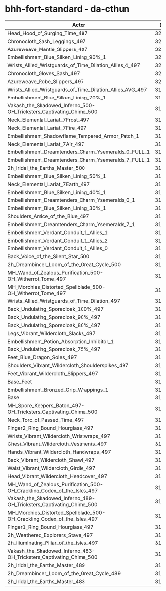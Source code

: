 # bhh-fort-standard - da-cthun
| Actor | DPS | Increase |
|---|:---:|:---:|
|Head_Hood_of_Surging_Time_497|324380|2.35%|
|Chronocloth_Sash_Leggings_497|320975|1.27%|
|Azureweave_Mantle_Slippers_497|320971|1.27%|
|Embellishment_Blue_Silken_Lining_90%_1|320723|1.19%|
|Wrists_Allied_Wristguards_of_Time_Dilation_Allies_4_497|320701|1.19%|
|Chronocloth_Gloves_Sash_497|320460|1.11%|
|Azureweave_Robe_Slippers_497|320403|1.09%|
|Wrists_Allied_Wristguards_of_Time_Dilation_Allies_AVG_497|319913|0.94%|
|Embellishment_Blue_Silken_Lining_70%_1|319797|0.90%|
|Vakash_the_Shadowed_Inferno_500-OH_Tricksters_Captivating_Chime_500|319487|0.80%|
|Neck_Elemental_Lariat_7Frost_497|319396|0.77%|
|Neck_Elemental_Lariat_7Fire_497|319323|0.75%|
|Embellishment_Shadowflame_Tempered_Armor_Patch_1|319311|0.75%|
|Neck_Elemental_Lariat_7Air_497|319134|0.69%|
|Embellishment_Dreamtenders_Charm_Ysemeralds_0_FULL_1|319129|0.69%|
|Embellishment_Dreamtenders_Charm_Ysemeralds_7_FULL_1|318904|0.62%|
|2h_Iridal_the_Earths_Master_500|318903|0.62%|
|Embellishment_Blue_Silken_Lining_50%_1|318841|0.60%|
|Neck_Elemental_Lariat_7Earth_497|318729|0.56%|
|Embellishment_Blue_Silken_Lining_40%_1|318640|0.54%|
|Embellishment_Dreamtenders_Charm_Ysemeralds_0_1|318344|0.44%|
|Embellishment_Blue_Silken_Lining_30%_1|318313|0.43%|
|Shoulders_Amice_of_the_Blue_497|318312|0.43%|
|Embellishment_Dreamtenders_Charm_Ysemeralds_7_1|318210|0.40%|
|Embellishment_Verdant_Conduit_1_Allies_1|318195|0.40%|
|Embellishment_Verdant_Conduit_1_Allies_2|318110|0.37%|
|Embellishment_Verdant_Conduit_1_Allies_0|318065|0.35%|
|Back_Voice_of_the_Silent_Star_500|317997|0.33%|
|2h_Dreambinder_Loom_of_the_Great_Cycle_500|317911|0.31%|
|MH_Wand_of_Zealous_Purification_500-OH_Witherrot_Tome_497|317893|0.30%|
|MH_Morchies_Distorted_Spellblade_500-OH_Witherrot_Tome_497|317864|0.29%|
|Wrists_Allied_Wristguards_of_Time_Dilation_497|317730|0.25%|
|Back_Undulating_Sporecloak_100%_497|317355|0.13%|
|Back_Undulating_Sporecloak_90%_497|317328|0.12%|
|Back_Undulating_Sporecloak_80%_497|317310|0.12%|
|Legs_Vibrant_Wildercloth_Slacks_497|317283|0.11%|
|Embellishment_Potion_Absorption_Inhibitor_1|317239|0.09%|
|Back_Undulating_Sporecloak_75%_497|317234|0.09%|
|Feet_Blue_Dragon_Soles_497|317174|0.07%|
|Shoulders_Vibrant_Wildercloth_Shoulderspikes_497|317132|0.06%|
|Feet_Vibrant_Wildercloth_Slippers_497|317057|0.04%|
|Base_Feet|316981|0.01%|
|Embellishment_Bronzed_Grip_Wrappings_1|316962|0.01%|
|Base|316940|0.00%|
|MH_Spore_Keepers_Baton_497-OH_Tricksters_Captivating_Chime_500|316909|-0.01%|
|Neck_Torc_of_Passed_Time_497|316885|-0.02%|
|Finger2_Ring_Bound_Hourglass_497|316866|-0.02%|
|Wrists_Vibrant_Wildercloth_Wristwraps_497|316777|-0.05%|
|Chest_Vibrant_Wildercloth_Vestments_497|316706|-0.07%|
|Hands_Vibrant_Wildercloth_Handwraps_497|316659|-0.09%|
|Back_Vibrant_Wildercloth_Shawl_497|316597|-0.11%|
|Waist_Vibrant_Wildercloth_Girdle_497|316555|-0.12%|
|Head_Vibrant_Wildercloth_Headcover_497|316517|-0.13%|
|MH_Wand_of_Zealous_Purification_500-OH_Crackling_Codex_of_the_Isles_497|316318|-0.20%|
|Vakash_the_Shadowed_Inferno_489-OH_Tricksters_Captivating_Chime_500|316279|-0.21%|
|MH_Morchies_Distorted_Spellblade_500-OH_Crackling_Codex_of_the_Isles_497|316242|-0.22%|
|Finger1_Ring_Bound_Hourglass_497|315589|-0.43%|
|2h_Weathered_Explorers_Stave_497|315384|-0.49%|
|2h_Illuminating_Pillar_of_the_Isles_497|315262|-0.53%|
|Vakash_the_Shadowed_Inferno_483-OH_Tricksters_Captivating_Chime_500|314483|-0.78%|
|2h_Iridal_the_Earths_Master_489|313705|-1.02%|
|2h_Dreambinder_Loom_of_the_Great_Cycle_489|313140|-1.20%|
|2h_Iridal_the_Earths_Master_483|311167|-1.82%|
